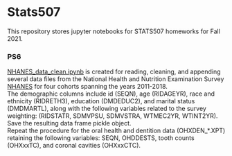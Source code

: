 # Stats507
This repository stores jupyter notebooks for STATS507 homeworks for Fall 2021.

### PS6 
[NHANES_data_clean.ipynb](/HW6/NHANES_data_clean.ipynb) is created for reading, cleaning, and appending several data files from the National Health and Nutrition Examination Survey [NHANES](https://www.cdc.gov/nchs/nhanes/index.htm) for four cohorts spanning the years 2011-2018. 
\
The demographic columns include id (SEQN), age (RIDAGEYR), race and ethnicity (RIDRETH3), education (DMDEDUC2), and marital status (DMDMARTL), along with the following variables related to the survey weighting: (RIDSTATR, SDMVPSU, SDMVSTRA, WTMEC2YR, WTINT2YR). Save the resulting data frame pickle object.
\
Repeat the procedure for the oral health and dentition data (OHXDEN_*.XPT) retaining the following variables: SEQN, OHDDESTS, tooth counts (OHXxxTC), and coronal cavities (OHXxxCTC).
